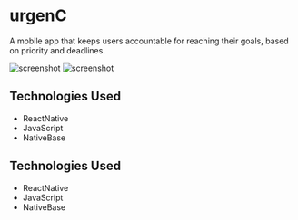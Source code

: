 # urgenC
A mobile app that keeps users accountable for reaching their goals, based on priority and deadlines.

![screenshot](./README/ExpiringGoal.gif?raw=true)
![screenshot](./README/Delete.gif?raw=true)

## Technologies Used
- ReactNative
- JavaScript
- NativeBase


## Technologies Used
- ReactNative
- JavaScript
- NativeBase
